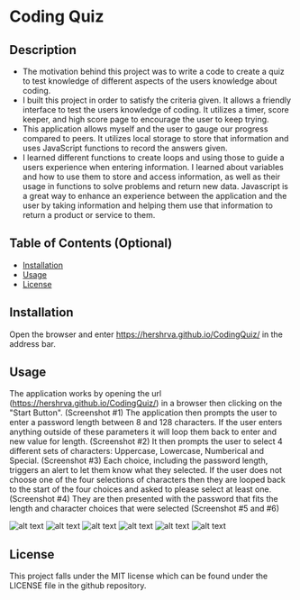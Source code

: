 # Coding Quiz

## Description

- The motivation behind this project was to write a code to create a quiz to test knowledge of different aspects of the users knowledge about coding.  
- I built this project in order to satisfy the criteria given.  It allows a friendly interface to test the users knowledge of coding.  It utilizes a timer, score keeper, and high score page to encourage the user to keep trying.  
- This application allows myself and the user to gauge our progress compared to peers.  It utilizes local storage to store that information and uses JavaScript functions to record the answers given.
- I learned different functions to create loops and using those to guide a users experience when entering information.  I learned about variables and how to use them to store and access information, as well as their usage in functions to solve problems and return new data.  Javascript is a great way to enhance an experience between the application and the user by taking information and helping them use that information to return a product or service to them.  

## Table of Contents (Optional)

- [Installation](#installation)
- [Usage](#usage)
- [License](#license)

## Installation

Open the browser and enter https://hershrva.github.io/CodingQuiz/ in the address bar.

## Usage

The application works by opening the url (https://hershrva.github.io/CodingQuiz/) in a browser then clicking on the "Start Button". (Screenshot #1)
The application then prompts the user to enter a password length between 8 and 128 characters. If the user enters anything outside of these
parameters it will loop them back to enter and new value for length. (Screenshot #2)
It then prompts the user to select 4 different sets of characters: Uppercase, Lowercase, Numberical and Special.  (Screenshot #3)
Each choice, including the password length, triggers an alert to let them know what they selected. If the user does not choose one of the
four selections of characters then they are looped back to the start of the four choices and asked to please select at least one.(Screenshot #4)
They are then presented with the password that fits the length and character choices that were selected (Screenshot #5 and #6)



![alt text](assets/images/screenshot1.png)
![alt text](assets/images/screenshot2.png)
![alt text](assets/images/screenshot3.png)
![alt text](assets/images/screenshot4.png)
![alt text](assets/images/screenshot5.png)
![alt text](assets/images/screenshot6.png)


## License

This project falls under the MIT license which can be found under the LICENSE file in the github repository.